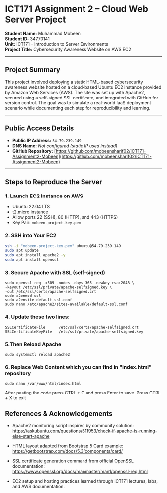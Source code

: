 # ICT171 Assignment 2 – Cloud Web Server Project

**Student Name:** Muhammad Mobeen  
**Student ID:** 34770141  
**Unit:** ICT171 – Introduction to Server Environments  
**Project Title:** Cybersecurity Awareness Website on AWS EC2  

---

## Project Summary

This project involved deploying a static HTML-based cybersecurity awareness website hosted on a cloud-based Ubuntu EC2 instance provided by Amazon Web Services (AWS). The site was set up with Apache2, secured using a self-signed SSL certificate, and integrated with GitHub for version control. The goal was to simulate a real-world IaaS deployment scenario while documenting each step for reproducibility and learning.

---

## Public Access Details

- **Public IP Address:** `54.79.239.149`  
- **DNS Name:** *Not configured (static IP used instead)*
- **GitHub Repository:** [https://github.com/mobeensharif02/ICT171-Assignment2-Mobeen](https://github.com/mobeensharif02/ICT171-Assignment2-Mobeen)

---
## Steps to Reproduce the Server

### 1. Launch EC2 Instance on AWS
- Ubuntu 22.04 LTS
- t2.micro instance
- Allow ports 22 (SSH), 80 (HTTP), and 443 (HTTPS)
- Key Pair: `mobeen-project-key.pem`

### 2. SSH into Your EC2
```bash
ssh -i "mobeen-project-key.pem" ubuntu@54.79.239.149
sudo apt update
sudo apt install apache2 -y
sudo apt install openssl
```
### 3. Secure Apache with SSL (self-signed)
```
sudo openssl req -x509 -nodes -days 365 -newkey rsa:2048 \
-keyout /etc/ssl/private/apache-selfsigned.key \
-out /etc/ssl/certs/apache-selfsigned.crt
sudo a2enmod ssl
sudo a2ensite default-ssl.conf
sudo nano /etc/apache2/sites-available/default-ssl.conf
```
### 4. Update these two lines:
```
SSLCertificateFile      /etc/ssl/certs/apache-selfsigned.crt
SSLCertificateKeyFile   /etc/ssl/private/apache-selfsigned.key
```
### 5.Then Reload Apache
```
sudo systemctl reload apache2
```
### 6. Replace Web Content which you can find in "index.html" repository
```
sudo nano /var/www/html/index.html

```
After pasting the code press CTRL + O and press Enter to save.
Press CTRL + X to exit
## References & Acknowledgements

- Apache2 monitoring script inspired by community solution:  
  https://askubuntu.com/questions/611953/check-if-apache-is-running-else-start-apache

- HTML layout adapted from Bootstrap 5 Card example:  
  https://getbootstrap.com/docs/5.3/components/card/

- SSL certificate generation command from official OpenSSL documentation:  
  https://www.openssl.org/docs/manmaster/man1/openssl-req.html

- EC2 setup and hosting practices learned through ICT171 lectures, labs, and AWS documentation.





